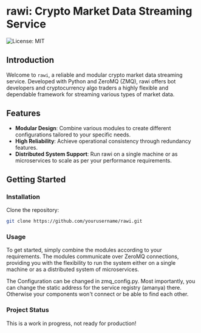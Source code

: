 # rawi: Crypto Market Data Streaming Service

![License: MIT](https://img.shields.io/badge/License-MIT-yellow.svg)

## Introduction

Welcome to `rawi`, a reliable and modular crypto market data streaming service. Developed with Python and ZeroMQ (ZMQ), rawi offers bot developers and cryptocurrency algo traders a highly flexible and dependable framework for streaming various types of market data.

## Features

- **Modular Design**: Combine various modules to create different configurations tailored to your specific needs.
- **High Reliability**: Achieve operational consistency through redundancy features.
- **Distributed System Support**: Run rawi on a single machine or as microservices to scale as per your performance requirements.

## Getting Started

### Installation

Clone the repository:

```bash
git clone https://github.com/yourusername/rawi.git
```

### Usage

To get started, simply combine the modules according to your requirements. The modules communicate over ZeroMQ connections, providing you with the flexibility to run the system either on a single machine or as a distributed system of microservices.

The Configuration can be changed in zmq_config.py. Most importantly, you can change the static address for the service registry (amanya) there. Otherwise your components won't connect or be
able to find each other.


### Project Status

This is a work in progress, not ready for production!